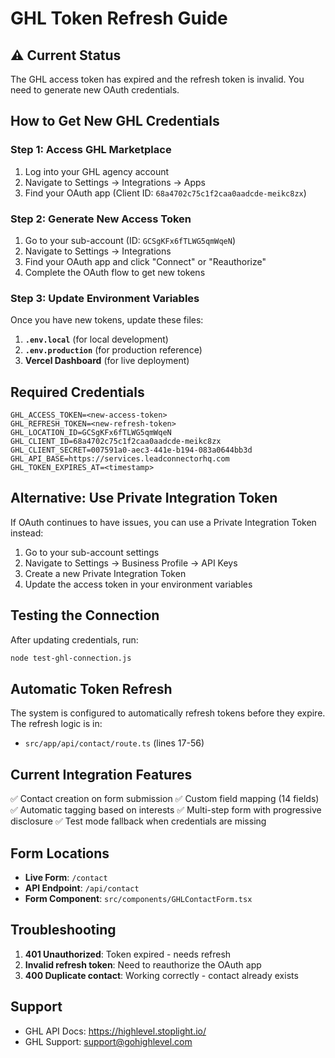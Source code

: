 # GHL Token Refresh Guide

## ⚠️ Current Status
The GHL access token has expired and the refresh token is invalid. You need to generate new OAuth credentials.

## How to Get New GHL Credentials

### Step 1: Access GHL Marketplace
1. Log into your GHL agency account
2. Navigate to Settings → Integrations → Apps
3. Find your OAuth app (Client ID: `68a4702c75c1f2caa0aadcde-meikc8zx`)

### Step 2: Generate New Access Token
1. Go to your sub-account (ID: `GCSgKFx6fTLWG5qmWqeN`)
2. Navigate to Settings → Integrations
3. Find your OAuth app and click "Connect" or "Reauthorize"
4. Complete the OAuth flow to get new tokens

### Step 3: Update Environment Variables
Once you have new tokens, update these files:

1. **`.env.local`** (for local development)
2. **`.env.production`** (for production reference)
3. **Vercel Dashboard** (for live deployment)

## Required Credentials
```env
GHL_ACCESS_TOKEN=<new-access-token>
GHL_REFRESH_TOKEN=<new-refresh-token>
GHL_LOCATION_ID=GCSgKFx6fTLWG5qmWqeN
GHL_CLIENT_ID=68a4702c75c1f2caa0aadcde-meikc8zx
GHL_CLIENT_SECRET=007591a0-aec3-441e-b194-083a0644bb3d
GHL_API_BASE=https://services.leadconnectorhq.com
GHL_TOKEN_EXPIRES_AT=<timestamp>
```

## Alternative: Use Private Integration Token
If OAuth continues to have issues, you can use a Private Integration Token instead:

1. Go to your sub-account settings
2. Navigate to Settings → Business Profile → API Keys
3. Create a new Private Integration Token
4. Update the access token in your environment variables

## Testing the Connection
After updating credentials, run:
```bash
node test-ghl-connection.js
```

## Automatic Token Refresh
The system is configured to automatically refresh tokens before they expire. The refresh logic is in:
- `src/app/api/contact/route.ts` (lines 17-56)

## Current Integration Features
✅ Contact creation on form submission
✅ Custom field mapping (14 fields)
✅ Automatic tagging based on interests
✅ Multi-step form with progressive disclosure
✅ Test mode fallback when credentials are missing

## Form Locations
- **Live Form**: `/contact`
- **API Endpoint**: `/api/contact`
- **Form Component**: `src/components/GHLContactForm.tsx`

## Troubleshooting
1. **401 Unauthorized**: Token expired - needs refresh
2. **Invalid refresh token**: Need to reauthorize the OAuth app
3. **400 Duplicate contact**: Working correctly - contact already exists

## Support
- GHL API Docs: https://highlevel.stoplight.io/
- GHL Support: support@gohighlevel.com